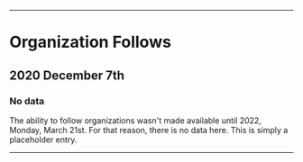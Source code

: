 
***

# Organization Follows

## 2020 December 7th

### No data

The ability to follow organizations wasn't made available until 2022, Monday, March 21st. For that reason, there is no data here. This is simply a placeholder entry.

***
